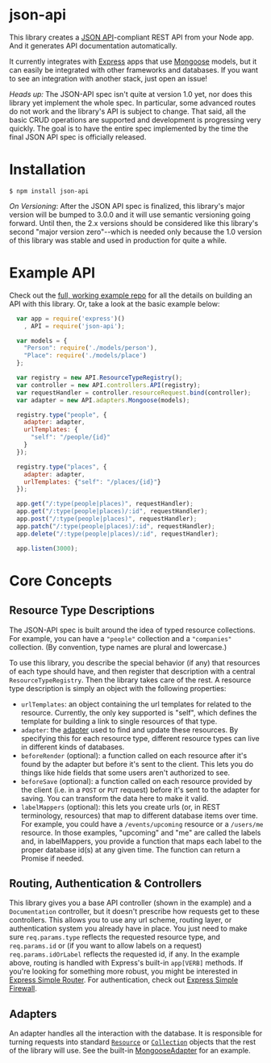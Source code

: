 json-api
========

This library creates a [JSON API](http://jsonapi.org/)-compliant REST API from your Node app. And it generates API documentation automatically. 

It currently integrates with [Express](http://expressjs.com/) apps that use [Mongoose](http://mongoosejs.com/) models, but it can easily be integrated with other frameworks and databases. If you want to see an integration with another stack, just open an issue!

*Heads up:* The JSON-API spec isn't quite at version 1.0 yet, nor does this library yet implement the whole spec. In particular,  some advanced routes do not work and the library's API is subject to change. That said, all the basic CRUD operations are supported and development is progressing very quickly. The goal is to have the entire spec implemented by the time the final JSON API spec is officially released.

# Installation
```$ npm install json-api```

*On Versioning*: After the JSON API spec is finalized, this library's major version will be bumped to 3.0.0 and it will use semantic versioning going forward. Until then, the 2.x versions should be considered like this library's second "major version zero"--which is needed only because the 1.0 version of this library was stable and used in production for quite a while.

# Example API
Check out the [full, working example repo](http://github.com/ethanresnick/json-api/example) for all the details on building an API with this library. Or, take a look at the basic example below:

```javascript
  var app = require('express')()
    , API = require('json-api');

  var models = {
    "Person": require('./models/person'),
    "Place": require('./models/place')
  };

  var registry = new API.ResourceTypeRegistry();
  var controller = new API.controllers.API(registry);
  var requestHandler = controller.resourceRequest.bind(controller);
  var adapter = new API.adapters.Mongoose(models);

  registry.type("people", {
    adapter: adapter,
    urlTemplates: {
      "self": "/people/{id}"
    }
  });

  registry.type("places", {
    adapter: adapter,
    urlTemplates: {"self": "/places/{id}"}
  });

  app.get("/:type(people|places)", requestHandler);
  app.get("/:type(people|places)/:id", requestHandler);
  app.post("/:type(people|places)", requestHandler);
  app.patch("/:type(people|places)/:id", requestHandler);
  app.delete("/:type(people|places)/:id", requestHandler);

  app.listen(3000);
  ```

# Core Concepts
## Resource Type Descriptions
The JSON-API spec is built around the idea of typed resource collections. For example, you can have a `"people"` collection and a `"companies"` collection. (By convention, type names are plural and lowercase.)

To use this library, you describe the special behavior (if any) that resources of each type should have, and then register that description with a central `ResourceTypeRegistry`. Then the library takes care of the rest. A resource type description is simply an object with the following properties:

- `urlTemplates`: an object containing the url templates for related to the resource. Currently, the only key supported is "self", which defines the template for building a link to single resources of that type.
- `adapter`: the [adapter](#adapters) used to find and update these resources. By specifying this for each resource type, different resource types can live in different kinds of databases.
- `beforeRender` (optional): a function called on each resource after it's found by the adapter but before it's sent to the client. This lets you do things like hide fields that some users aren't authorized to see.
- `beforeSave` (optional): a function called on each resource provided by the client (i.e. in a `POST` or `PUT` request) before it's sent to the adapter for saving. You can transform the data here to make it valid.
- `labelMappers` (optional): this lets you create urls (or, in REST terminology, resources) that map to different database items over time. For example, you could have a `/events/upcoming` resource or a `/users/me` resource. In those examples, "upcoming" and "me" are called the labels and, in labelMappers, you provide a function that maps each label to the proper database id(s) at any given time. The function can return a Promise if needed.

## Routing, Authentication & Controllers
This library gives you a base API controller (shown in the example) and a `Documentation` controller, but it doesn't prescribe how requests get to these controllers. This allows you to use any url scheme, routing layer, or authentication system you already have in place. You just need to make sure `req.params.type` reflects the requested resource type, and `req.params.id` or (if you want to allow labels on a request) `req.params.idOrLabel` reflects the requested id, if any. In the example above, routing is handled with Express's built-in `app[VERB]` methods. If you're looking for something more robust, you might be interested in [Express Simple Router](https://github.com/ethanresnick/express-simple-router). For authentication, check out [Express Simple Firewall](https://github.com/ethanresnick/express-simple-firewall).

## Adapters
An adapter handles all the interaction with the database. It is responsible for turning requests into standard [`Resource`](https://github.com/ethanresnick/json-api/blob/master/src/types/Resource.js) or [`Collection`](https://github.com/ethanresnick/json-api/blob/master/src/types/Collection.js) objects that the rest of the library will use. See the built-in [MongooseAdapter](https://github.com/ethanresnick/json-api/blob/master/src/adapters/Mongoose/MongooseAdapter.js) for an example.

